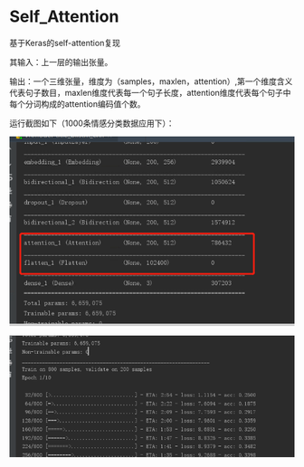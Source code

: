 # Self_Attention
基于Keras的self-attention复现

其输入：上一层的输出张量。

输出：一个三维张量，维度为（samples，maxlen，attention）,第一个维度含义代表句子数目，maxlen维度代表每一个句子长度，attention维度代表每个句子中每个分词构成的attention编码值个数。

运行截图如下（1000条情感分类数据应用下）：

![图1 code](https://github.com/yanhan19940405/Self_Attention/blob/master/image/11.png)

![图2 code](https://github.com/yanhan19940405/Self_Attention/blob/master/image/12.png)
